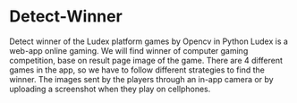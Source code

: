 # Detect-Winner
Detect winner of the Ludex platform games by Opencv in Python
Ludex is a web-app online gaming. We will find winner of computer gaming competition, base on result page image of the game. There are 4 different games in the app, so we have to follow different strategies to find the winner. The images sent by the players through an in-app camera or by uploading a screenshot when they play on cellphones.
